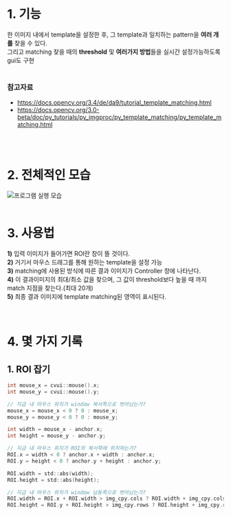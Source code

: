 # 1. 기능
한 이미지 내에서 template을 설정한 후, 그 template과 일치하는 pattern을 **여러 개를** 찾을 수 있다.<br>
그리고 matching 찾을 때의 **threshold** 및 **여러가지 방법**들을 실시간 설정가능하도록 gui도 구현<br><br>

### 참고자료 
 - https://docs.opencv.org/3.4/de/da9/tutorial_template_matching.html <br>
 - https://docs.opencv.org/3.0-beta/doc/py_tutorials/py_imgproc/py_template_matching/py_template_matching.html

<br><br>
# 2. 전체적인 모습
![프로그램 실행 모습](https://user-images.githubusercontent.com/43025974/50533823-ca064b00-0b75-11e9-9dd6-39f0c466bd72.png)
<br><br>

# 3. 사용법
 **1)** 입력 이미지가 들어가면 ROI란 창이 뜰 것이다.<br>
 **2)** 거기서 마우스 드래그를 통해 원하는 template을 설정 가능<br>
 **3)** matching에 사용된 방식에 따른 결과 이미지가 Controller 창에 나타난다.<br>
 **4)** 이 결과이미지의 최대/최소 값을 찾으며, 그 값이 threshold보다 높을 때 까지 match 지점을 찾는다.(최대 20개)<br>
 **5)** 최종 결과 이미지에 template matching된 영역이 표시된다.<br>
<br><br>

# 4. 몇 가지 기록
 ## 1. ROI 잡기
 
```c
int mouse_x = cvui::mouse().x;
int mouse_y = cvui::mouse().y;

// 지금 내 마우스 위치가 window 북서쪽으로 벗어났는가?
mouse_x = mouse_x < 0 ? 0 : mouse_x;
mouse_y = mouse_y < 0 ? 0 : mouse_y;

int width = mouse_x - anchor.x;
int height = mouse_y - anchor.y;

// 지금 내 마우스 위치가 ROI의 북서쪽에 위치하는가?
ROI.x = width < 0 ? anchor.x + width : anchor.x;
ROI.y = height < 0 ? anchor.y + height : anchor.y;

ROI.width = std::abs(width);
ROI.height = std::abs(height);

// 지금 내 마우스 위치가 window 남동쪽으로 벗어났는가?
ROI.width = ROI.x + ROI.width > img_cpy.cols ? ROI.width + img_cpy.cols - (ROI.x + ROI.width) : ROI.width;
ROI.height = ROI.y + ROI.height > img_cpy.rows ? ROI.height + img_cpy.rows - (ROI.y + ROI.height) : ROI.height;
```
